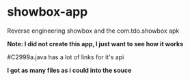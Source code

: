 # showbox-app
Reverse engineering showbox and the com.tdo.showbox apk

  **Note: I did not create this app, I just want to see how it works**

#C2999a.java has a lot of links for it's api

**I got as many files as i could into the souce**
